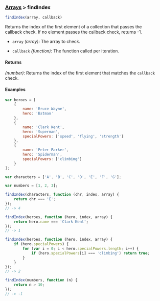 ### [Arrays](../) > findIndex

```js
findIndex(array, callback)
```

Returns the index of the first element of a collection that passes the callback check.
If no element passes the callback check, returns -1.

- `array` _(array)_: The array to check.

- `callback` _(function)_: The function called per iteration.

#### Returns

_(number)_: Returns the index of the first element that matches the `callback` check.

#### Examples
```js
var heroes = [
    {
        name: 'Bruce Wayne',
        hero: 'Batman'
    },
    {
        name: 'Clark Kent',
        hero: 'Superman',
        specialPowers: ['speed', 'flying', 'strength']
    },
    {
        name: 'Peter Parker',
        hero: 'Spiderman',
        specialPowers: ['climbing']
    }
];

var characters = ['A', 'B', 'C', 'D', 'E', 'F', 'G'];

var numbers = [1, 2, 3];

findIndex(characters, function (chr, index, array) {
    return chr === 'E';
});
// -> 4

findIndex(heroes, function (hero, index, array) {
    return hero.name === 'Clark Kent';
});
// -> 1

findIndex(heroes, function (hero, index, array) {
    if (hero.specialPowers) {
        for (var i = 0; i < hero.specialPowers.length; i++) {
            if (hero.specialPowers[i] === 'climbing') return true;
        }
    }
});
// -> 2

findIndex(numbers, function (n) {
    return n > 10;
});
// -> -1
```
